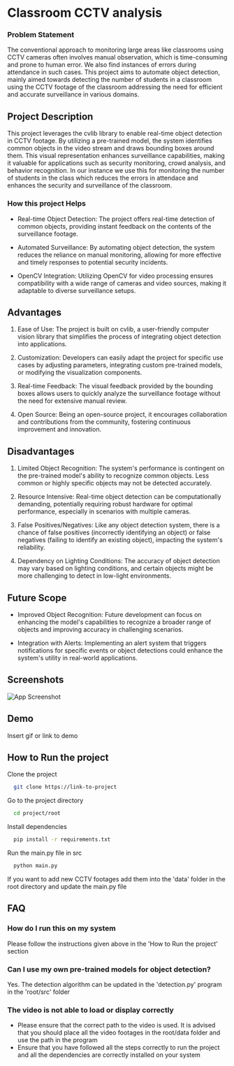 
# Classroom CCTV analysis

### Problem Statement
The conventional approach to monitoring large areas like classrooms using CCTV cameras often involves manual observation, which is time-consuming and prone to human error. We also find instances of errors during attendance in such cases. This project aims to automate object detection, mainly aimed towards detecting the number of students in a classroom using the CCTV footage of the classroom addressing the need for efficient and accurate surveillance in various domains. 

## Project Description
This project leverages the cvlib library to enable real-time object detection in CCTV footage. By utilizing a pre-trained model, the system identifies common objects in the video stream and draws bounding boxes around them. This visual representation enhances surveillance capabilities, making it valuable for applications such as security monitoring, crowd analysis, and behavior recognition. In our instance we use this for monitoring the number of students in the class which reduces the errors in attendace and enhances the security and surveillance of the classroom.

### How this project Helps
- Real-time Object Detection: The project offers real-time detection of common objects, providing instant feedback on the contents of the surveillance footage.

- Automated Surveillance: By automating object detection, the system reduces the reliance on manual monitoring, allowing for more effective and timely responses to potential security incidents.

- OpenCV Integration: Utilizing OpenCV for video processing ensures compatibility with a wide range of cameras and video sources, making it adaptable to diverse surveillance setups.

## Advantages
1. Ease of Use: The project is built on cvlib, a user-friendly computer vision library that simplifies the process of integrating object detection into applications.

2. Customization: Developers can easily adapt the project for specific use cases by adjusting parameters, integrating custom pre-trained models, or modifying the visualization components.

3. Real-time Feedback: The visual feedback provided by the bounding boxes allows users to quickly analyze the surveillance footage without the need for extensive manual review.

4. Open Source: Being an open-source project, it encourages collaboration and contributions from the community, fostering continuous improvement and innovation.

## Disadvantages
1. Limited Object Recognition: The system's performance is contingent on the pre-trained model's ability to recognize common objects. Less common or highly specific objects may not be detected accurately.

2. Resource Intensive: Real-time object detection can be computationally demanding, potentially requiring robust hardware for optimal performance, especially in scenarios with multiple cameras.

3. False Positives/Negatives: Like any object detection system, there is a chance of false positives (incorrectly identifying an object) or false negatives (failing to identify an existing object), impacting the system's reliability.

4. Dependency on Lighting Conditions: The accuracy of object detection may vary based on lighting conditions, and certain objects might be more challenging to detect in low-light environments.

## Future Scope
* Improved Object Recognition: Future development can focus on enhancing the model's capabilities to recognize a broader range of objects and improving accuracy in challenging scenarios.

* Integration with Alerts: Implementing an alert system that triggers notifications for specific events or object detections could enhance the system's utility in real-world applications.
## Screenshots

![App Screenshot](https://via.placeholder.com/468x300?text=App+Screenshot+Here)


## Demo

Insert gif or link to demo


## How to Run the project

Clone the project

```bash
  git clone https://link-to-project
```

Go to the project directory

```bash
  cd project/root
```

Install dependencies

```bash
  pip install -r requirements.txt
```

Run the main.py file in src

```bash
  python main.py 
```
If you want to add new CCTV footages add them into the 'data' folder in the root directory and update the main.py file

## FAQ
### How do I run this on my system
Please follow the instructions given above in the 'How to Run the project' section

### Can I use my own pre-trained models for object detection?
Yes. The detection algorithm can be updated in the 'detection.py' program in the 'root/src' folder

### The video is not able to load or display correctly
- Please ensure that the correct path to the video is used. It is advised that you should place all the video footages in the root/data folder and use the path in the program
- Ensure that you have followed all the steps correctly to run the project and all the dependencies are correctly installed on your system